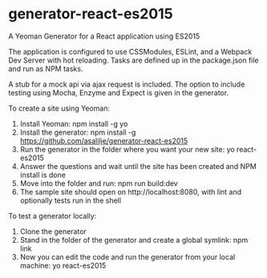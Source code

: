 # generator-react-es2015
A Yeoman Generator for a React application using ES2015

The application is configured to use CSSModules, ESLint, and a Webpack Dev Server with hot reloading. 
Tasks are defined up in the package.json file and run as NPM tasks.

A stub for a mock api via ajax request is included. The option to include testing using Mocha, Enzyme and Expect is given in the generator.

To create a site using Yeoman:
1. Install Yeoman: npm install -g yo
2. Install the generator: npm install -g https://github.com/asalilje/generator-react-es2015
3. Run the generator in the folder where you want your new site: yo react-es2015
4. Answer the questions and wait until the site has been created and NPM install is done
5. Move into the folder and run: npm run build:dev
6. The sample site should open on http://localhost:8080, with lint and optionally tests run in the shell


To test a generator locally:
1. Clone the generator
2. Stand in the folder of the generator and create a global symlink: npm link
3. Now you can edit the code and run the generator from your local machine: yo react-es2015
